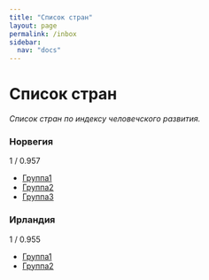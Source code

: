 ```yaml
---
title: "Список стран"
layout: page
permalink: /inbox
sidebar:
  nav: "docs"
---
```


# Список стран

_Список стран по индексу человечского развития._

### Норвегия

1 / 0.957

- [Группа1](https://facebook.com)
- [Группа2](https://facebook.com)
- [Группа3](https://facebook.com)

### Ирландия

1 / 0.955

- [Группа1](https://facebook.com)
- [Группа2](https://facebook.com)
